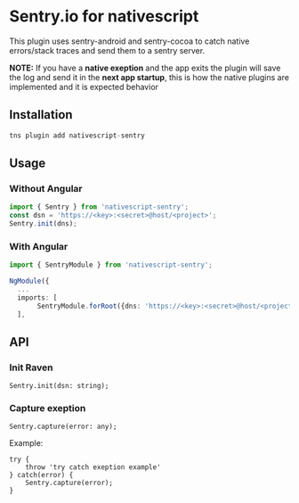 # Sentry.io for nativescript

This plugin uses sentry-android and sentry-cocoa to catch native errors/stack traces and send them to a sentry server.

**NOTE:** If you have a **native exeption** and the app exits the plugin will save the log and send it in the **next app startup**, this is how the native plugins are implemented and it is expected behavior

## Installation

```javascript
tns plugin add nativescript-sentry
```

## Usage 

### Without Angular
```typescript
import { Sentry } from 'nativescript-sentry';
const dsn = 'https://<key>:<secret>@host/<project>';
Sentry.init(dns);
```
### With Angular
```typescript
import { SentryModule } from 'nativescript-sentry';

NgModule({
  ...
  imports: [
       SentryModule.forRoot({dns: 'https://<key>:<secret>@host/<project>'})
  ],

```

## API

### Init Raven

`Sentry.init(dsn: string);`

### Capture exeption

`Sentry.capture(error: any);`

Example: 
```
try {
    throw 'try catch exeption example'
} catch(error) { 
    Sentry.capture(error);
}
```


